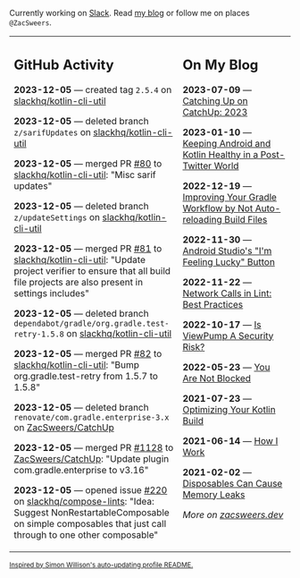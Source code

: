Currently working on [Slack](https://slack.com/). Read [my blog](https://zacsweers.dev/) or follow me on places `@ZacSweers`.

<table><tr><td valign="top" width="60%">

## GitHub Activity
<!-- githubActivity starts -->
**2023-12-05** — created tag `2.5.4` on [slackhq/kotlin-cli-util](https://github.com/slackhq/kotlin-cli-util)

**2023-12-05** — deleted branch `z/sarifUpdates` on [slackhq/kotlin-cli-util](https://github.com/slackhq/kotlin-cli-util)

**2023-12-05** — merged PR [#80](https://github.com/slackhq/kotlin-cli-util/pull/80) to [slackhq/kotlin-cli-util](https://github.com/slackhq/kotlin-cli-util): "Misc sarif updates"

**2023-12-05** — deleted branch `z/updateSettings` on [slackhq/kotlin-cli-util](https://github.com/slackhq/kotlin-cli-util)

**2023-12-05** — merged PR [#81](https://github.com/slackhq/kotlin-cli-util/pull/81) to [slackhq/kotlin-cli-util](https://github.com/slackhq/kotlin-cli-util): "Update project verifier to ensure that all build file projects are also present in settings includes"

**2023-12-05** — deleted branch `dependabot/gradle/org.gradle.test-retry-1.5.8` on [slackhq/kotlin-cli-util](https://github.com/slackhq/kotlin-cli-util)

**2023-12-05** — merged PR [#82](https://github.com/slackhq/kotlin-cli-util/pull/82) to [slackhq/kotlin-cli-util](https://github.com/slackhq/kotlin-cli-util): "Bump org.gradle.test-retry from 1.5.7 to 1.5.8"

**2023-12-05** — deleted branch `renovate/com.gradle.enterprise-3.x` on [ZacSweers/CatchUp](https://github.com/ZacSweers/CatchUp)

**2023-12-05** — merged PR [#1128](https://github.com/ZacSweers/CatchUp/pull/1128) to [ZacSweers/CatchUp](https://github.com/ZacSweers/CatchUp): "Update plugin com.gradle.enterprise to v3.16"

**2023-12-05** — opened issue [#220](https://github.com/slackhq/compose-lints/issues/220) on [slackhq/compose-lints](https://github.com/slackhq/compose-lints): "Idea: Suggest NonRestartableComposable on simple composables that just call through to one other composable"
<!-- githubActivity ends -->
</td><td valign="top" width="40%">

## On My Blog
<!-- blog starts -->
**2023-07-09** — [Catching Up on CatchUp: 2023](https://www.zacsweers.dev/catching-up-on-catchup-2023/)

**2023-01-10** — [Keeping Android and Kotlin Healthy in a Post-Twitter World](https://www.zacsweers.dev/keeping-android-healthy/)

**2022-12-19** — [Improving Your Gradle Workflow by Not Auto-reloading Build Files](https://www.zacsweers.dev/improving-your-workflow-by-not-auto-reloading-build-files/)

**2022-11-30** — [Android Studio's "I'm Feeling Lucky" Button](https://www.zacsweers.dev/android-studios-im-feeling-lucky-button/)

**2022-11-22** — [Network Calls in Lint: Best Practices](https://www.zacsweers.dev/network-calls-in-lint-best-practices/)

**2022-10-17** — [Is ViewPump A Security Risk?](https://www.zacsweers.dev/is-viewpump-a-security-risk/)

**2022-05-23** — [You Are Not Blocked](https://www.zacsweers.dev/you-are-not-blocked/)

**2021-07-23** — [Optimizing Your Kotlin Build](https://www.zacsweers.dev/optimizing-your-kotlin-build/)

**2021-06-14** — [How I Work](https://www.zacsweers.dev/how-i-work/)

**2021-02-02** — [Disposables Can Cause Memory Leaks](https://www.zacsweers.dev/disposables-can-cause-memory-leaks/)
<!-- blog ends -->
_More on [zacsweers.dev](https://zacsweers.dev/)_
</td></tr></table>

<sub><a href="https://simonwillison.net/2020/Jul/10/self-updating-profile-readme/">Inspired by Simon Willison's auto-updating profile README.</a></sub>